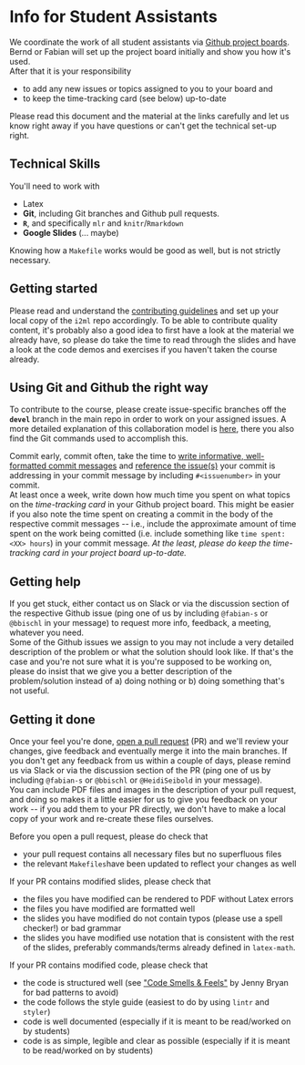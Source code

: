 # Info for Student Assistants 

We coordinate the work of all student assistants via [Github project boards](https://help.github.com/en/articles/about-project-boards). 
Bernd or Fabian will set up the project board initially and show you how it's used.  
After that it is your responsibility  

- to add any new issues or topics assigned to you to your board and
- to keep the time-tracking card (see below) up-to-date

Please read this document and the material at the links carefully and let us know right away if you have questions or can't get the technical set-up right.

## Technical Skills

You'll need to work with

- Latex
- **Git**, including Git branches and Github pull requests. 
- **`R`**, and specifically `mlr` and `knitr`/`Rmarkdown`
- **Google Slides** (... maybe)

Knowing how a `Makefile` works would be good as well, but is not strictly necessary.

## Getting started

Please read and understand the [contributing guidelines](https://github.com/compstat-lmu/lecture_i2ml/blob/devel/CONTRIBUTING.md) and set up your local copy of the `i2ml` repo accordingly. To be able to contribute quality content, it's probably also a good idea to first have a look at the material we already have, so please do take the time to read through the slides and have a look at the code demos and exercises if you haven't taken the course already.

## Using Git and Github the right way

To contribute to the course, please create issue-specific branches off the **`devel`** branch in the main repo in order to work on your assigned issues. A more detailed explanation of this collaboration model is [here](https://www.atlassian.com/git/tutorials/comparing-workflows/gitflow-workflow), there you also find the Git commands used to accomplish this.  

Commit early, commit often, take the time to [write informative, well-formatted commit messages](https://juffalow.com/other/write-good-git-commit-message) and [reference the issue(s)](https://guides.github.com/features/issues/#notifications) your commit is addressing in your commit message by including `#<issuenumber>` in your commit.  
At least once a week, write down how much time you spent on what topics on the *time-tracking card* in your Github project board. This might be easier if you also note the time spent on creating a commit in the body of the respective commit messages --   i.e., include the approximate amount of time spent on the work being comitted (i.e. include something like `time spent: <XX> hours`) in your commit message.
*At the least, please do keep the time-tracking card in your project board up-to-date.* 

## Getting help

If you get stuck, either contact us on Slack or via the discussion section of the respective Github issue (ping one of us by including `@fabian-s` or `@bbischl` in your message) to request more info, feedback, a meeting, whatever you need.  
Some of the Github issues we assign to you may not include a very detailed description of the problem or what the solution should look like. If that's the case and you're not sure what it is you're supposed to be working on, please do insist that we give you a better description of the problem/solution instead of a) doing nothing or b) doing something that's not useful.


## Getting it done 

Once your feel you're done, [open a pull request](https://help.github.com/en/articles/creating-a-pull-request) (PR) and we'll review your changes, give feedback and eventually merge it into the main branches. If you don't get any feedback from us within a couple of days, please remind us via Slack or via the discussion section of the PR (ping one of us by including `@fabian-s` or `@bbischl` or `@HeidiSeibold` in your message).  
You can include PDF files and images in the description of your pull request, and doing so makes it a little easier for us to give you feedback on your work -- if you add them to your PR directly, we don't have to make a local copy of your work and re-create these files ourselves.  

Before you open a pull request, please do check that 

- your pull request contains all necessary files but no superfluous files
- the relevant `Makefiles`have been updated to reflect your changes as well

If your PR contains modified slides, please check that

-  the files you have modified can be rendered to PDF without Latex errors
-  the files you have modified are formatted well 
-  the slides you have modified do not contain typos (please use a spell checker!) or bad grammar
-  the slides you have modified use notation that is consistent with the rest of the slides, preferably commands/terms already defined in `latex-math`.

If your PR contains modified code, please check that

-  the code is structured well (see ["Code Smells & Feels"](https://github.com/jennybc/code-smells-and-feels) by Jenny Bryan for bad patterns to avoid)
-  the code follows the style guide (easiest to do by using `lintr` and `styler`)
-  code is well documented (especially if it is meant to be read/worked on by students)
-  code is as simple, legible and clear as possible (especially if it is meant to be read/worked on by students)
